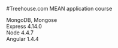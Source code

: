 #Treehouse.com MEAN application course

MongoDB, Mongose  
Express 4.14.0  
Node 4.4.7  
Angular 1.4.4